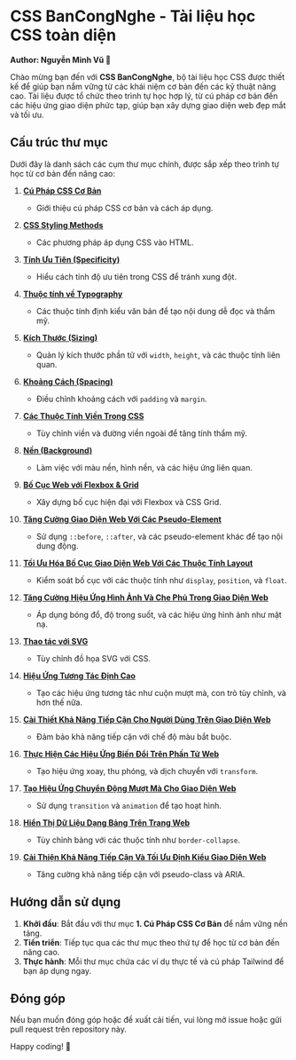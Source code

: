 # CSS BanCongNghe - Tài liệu học CSS toàn diện

**Author: Nguyễn Minh Vũ 📘**

Chào mừng bạn đến với **CSS BanCongNghe**, bộ tài liệu học CSS được thiết kế để giúp bạn nắm vững từ các khái niệm cơ bản đến các kỹ thuật nâng cao. Tài liệu được tổ chức theo trình tự học hợp lý, từ cú pháp cơ bản đến các hiệu ứng giao diện phức tạp, giúp bạn xây dựng giao diện web đẹp mắt và tối ưu.

## Cấu trúc thư mục

Dưới đây là danh sách các cụm thư mục chính, được sắp xếp theo trình tự học từ cơ bản đến nâng cao:

1. **[Cú Pháp CSS Cơ Bản](./1.%20Cú%20Pháp%20CSS%20Cơ%20Bản/Cú%20Pháp%20CSS%20Cơ%20Bản.md)**  
   - Giới thiệu cú pháp CSS cơ bản và cách áp dụng.

2. **[CSS Styling Methods](./2.%20CSS%20Styling%20Methods%20in%20HTML/CSS%20Styling%20Methods%20in%20HTML.md)**  
   - Các phương pháp áp dụng CSS vào HTML.

3. **[Tính Ưu Tiên (Specificity)](./3.%20Tính%20Toán%20Độ%20Ưu%20Tiên%20Trong%20CSS/Tính%20Toán%20Độ%20Ưu%20Tiên%20Trong%20CSS.md)**  
   - Hiểu cách tính độ ưu tiên trong CSS để tránh xung đột.

4. **[Thuộc tính về Typography](./4.%20Thuộc%20tính%20về%20Typography)**  
   - Các thuộc tính định kiểu văn bản để tạo nội dung dễ đọc và thẩm mỹ.

5. **[Kích Thước (Sizing)](./5.%20Kích%20Thước%20Phần%20Tử%20(Sizing))**  
   - Quản lý kích thước phần tử với `width`, `height`, và các thuộc tính liên quan.

6. **[Khoảng Cách (Spacing)](./6.%20Khoảng%20Cách%20Cách(Spacing))**  
   - Điều chỉnh khoảng cách với `padding` và `margin`.

7. **[Các Thuộc Tính Viền Trong CSS](./7.%20Các%20Thuộc%20Tính%20Viền%20Trong%20CSS)**  
   - Tùy chỉnh viền và đường viền ngoài để tăng tính thẩm mỹ.

8. **[Nền (Background)](./8.%20Nền%20(Background))**  
   - Làm việc với màu nền, hình nền, và các hiệu ứng liên quan.

9. **[Bố Cục Web với Flexbox & Grid](./9.%20Bố%20Cục%20Web%20với%20Flexbox%20&%20Grid)**  
   - Xây dựng bố cục hiện đại với Flexbox và CSS Grid.

10. **[Tăng Cường Giao Diện Web Với Các Pseudo-Element](./10.%20Tăng%20Cường%20Giao%20Diện%20Web%20Với%20Các%20Pseudo-Element)**  
    - Sử dụng `::before`, `::after`, và các pseudo-element khác để tạo nội dung động.

11. **[Tối Ưu Hóa Bố Cục Giao Diện Web Với Các Thuộc Tính Layout](./11.%20Tối%20Ưu%20Hóa%20Bố%20Cục%20Giao%20Diện%20Web%20Với%20Các%20Thuộc%20Tính%20Layout)**  
    - Kiểm soát bố cục với các thuộc tính như `display`, `position`, và `float`.

12. **[Tăng Cường Hiệu Ứng Hình Ảnh Và Che Phủ Trong Giao Diện Web](./12.%20Tăng%20Cường%20Hiệu%20Ứng%20Hình%20Ảnh%20Và%20Che%20Phủ%20Trong%20Giao%20Diện%20Web)**  
    - Áp dụng bóng đổ, độ trong suốt, và các hiệu ứng hình ảnh như mặt nạ.

13. **[Thao tác với SVG](./13.%20Thao%20tác%20với%20SVG)**  
    - Tùy chỉnh đồ họa SVG với CSS.

14. **[Hiệu Ứng Tương Tác Định Cao](./14.%20Hiệu%20Ứng%20Tương%20Tác%20Định%20Cao)**  
    - Tạo các hiệu ứng tương tác như cuộn mượt mà, con trỏ tùy chỉnh, và hơn thế nữa.

15. **[Cài Thiết Khả Năng Tiếp Cận Cho Người Dùng Trên Giao Diện Web](./15.%20Cài%20Thiết%20Khả%20Năng%20Tiếp%20Cận%20Cho%20Người%20Dùng%20Trên%20Giao%20Diện%20Web)**  
    - Đảm bảo khả năng tiếp cận với chế độ màu bắt buộc.

16. **[Thực Hiện Các Hiệu Ứng Biến Đổi Trên Phần Tử Web](./16.%20Thực%20Hiện%20Các%20Hiệu%20Ứng%20Biến%20Đổi%20Trên%20Phần%20Tử%20Web)**  
    - Tạo hiệu ứng xoay, thu phóng, và dịch chuyển với `transform`.

17. **[Tạo Hiệu Ứng Chuyển Động Mượt Mà Cho Giao Diện Web](./17.%20Tạo%20Hiệu%20Ứng%20Chuyển%20Động%20Mượt%20Mà%20Cho%20Giao%20Diện%20Web)**  
    - Sử dụng `transition` và `animation` để tạo hoạt hình.

18. **[Hiển Thị Dữ Liệu Dạng Bảng Trên Trang Web](./18.%20Hiển%20Thị%20Dữ%20Liệu%20Dạng%20Bảng%20Trên%20Trang%20Web)**  
    - Tùy chỉnh bảng với các thuộc tính như `border-collapse`.

19. **[Cải Thiện Khả Năng Tiếp Cận Và Tối Ưu Định Kiểu Giao Diện Web](./19.%20Cải%20Thiện%20Khả%20Năng%20Tiếp%20Cận%20Và%20Tối%20Ưu%20Định%20Kiểu%20Giao%20Diện%20Web)**  
    - Tăng cường khả năng tiếp cận với pseudo-class và ARIA.

## Hướng dẫn sử dụng

1. **Khởi đầu**: Bắt đầu với thư mục **1. Cú Pháp CSS Cơ Bản** để nắm vững nền tảng.
2. **Tiến triển**: Tiếp tục qua các thư mục theo thứ tự để học từ cơ bản đến nâng cao.
3. **Thực hành**: Mỗi thư mục chứa các ví dụ thực tế và cú pháp Tailwind để bạn áp dụng ngay.

## Đóng góp

Nếu bạn muốn đóng góp hoặc đề xuất cải tiến, vui lòng mở issue hoặc gửi pull request trên repository này.

Happy coding! 🚀
